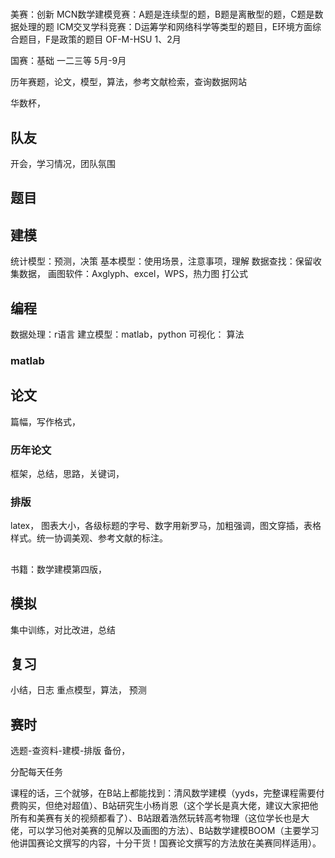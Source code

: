 #
美赛：创新
MCN数学建模竞赛：A题是连续型的题，B题是离散型的题，C题是数据处理的题
ICM交叉学科竞赛：D运筹学和网络科学等类型的题目，E环境方面综合题目，F是政策的题目
OF-M-HSU
1、2月


国赛：基础
一二三等
5月-9月

历年赛题，论文，模型，算法，参考文献检索，查询数据网站

华数杯，
## 队友
开会，学习情况，团队氛围

## 题目

## 建模
统计模型：预测，决策
基本模型：使用场景，注意事项，理解
数据查找：保留收集数据，
画图软件：Axglyph、excel，WPS，热力图
打公式


## 编程
数据处理：r语言
建立模型：matlab，python
可视化：
算法



### matlab



## 论文
篇幅，写作格式，
### 历年论文
框架，总结，思路，关键词，

### 排版
latex，
图表大小，各级标题的字号、数字用新罗马，加粗强调，图文穿插，表格样式。统一协调美观、参考文献的标注。


## 

书籍：数学建模第四版，




## 模拟
集中训练，对比改进，总结

## 复习
小结，日志
重点模型，算法，
预测

## 赛时
选题-查资料-建模-排版
备份，

分配每天任务






课程的话，三个就够，在B站上都能找到：清风数学建模（yyds，完整课程需要付费购买，但绝对超值）、B站研究生小杨肖恩（这个学长是真大佬，建议大家把他所有和美赛有关的视频都看了）、B站跟着浩然玩转高考物理（这位学长也是大佬，可以学习他对美赛的见解以及画图的方法）、B站数学建模BOOM（主要学习他讲国赛论文撰写的内容，十分干货！国赛论文撰写的方法放在美赛同样适用）。
 